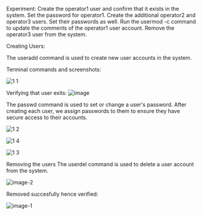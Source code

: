 Experiment:
Create the operator1 user and confirm that it exists in the system. Set the password for operator1.
Create the additional operator2 and operator3 users. Set their passwords as well. 
Run the usermod -c command to update the comments of the operator1 user account.
Remove the operator3 user from the system. 

Creating Users:

The useradd command is used to create new user accounts in the system.


Terminal commands and screenshots:

![1 1](https://github.com/user-attachments/assets/14c42efa-2d96-4575-80dd-350ce4f31ad5)

Verifying that user exits:
![image](https://github.com/user-attachments/assets/e6761587-3c07-4d86-96b9-a4fc7df35903)

The passwd command is used to set or change a user's password.
After creating each user, we assign passwords to them to ensure they have secure access to their accounts.

![1 2](https://github.com/user-attachments/assets/29156b72-e9b3-4d28-b75e-9ecfa0046f82)

![1 4](https://github.com/user-attachments/assets/85fca2cd-0d7c-40e9-9405-cf2bc7e95bc5)

![1 3](https://github.com/user-attachments/assets/32832841-b2c3-490d-b13c-3163a43c7be4)

Removing the users
The userdel command is used to delete a user account from the system.

![image-2](https://github.com/user-attachments/assets/ee654bc9-cf68-400f-87f1-a439f6e8911c)


Removed succesfully hence verified:

![image-1](https://github.com/user-attachments/assets/76cfe3f2-85d6-42cb-afb3-7e4c400b6cd2)

